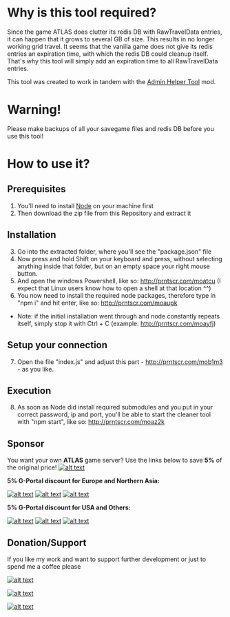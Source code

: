 # Why is this tool required?
Since the game ATLAS does clutter its redis DB with RawTravelData entries, it can happen that it grows to several GB of size. This results in no longer working grid travel. It seems that the vanilla game does not give its redis entries an expiration time, with which the redis DB could cleanup itself. That's why this tool will simply add an expiration time to all RawTravelData entries.

This tool was created to work in tandem with the [Admin Helper Tool](https://steamcommunity.com/sharedfiles/filedetails/?id=1656345839) mod.

# Warning!
Please make backups of all your savegame files and redis DB before you use this tool!

# How to use it?
## Prerequisites
1. You'll need to install [Node](https://nodejs.org/en/download/) on your machine first
2. Then download the zip file from this Repository and extract it

## Installation
3. Go into the extracted folder, where you'll see the "package.json" file
4. Now press and hold Shift on your keyboard and press, without selecting anything inside that folder, but on an empty space your right mouse button.
5. And open the windows Powershell, like so: http://prntscr.com/moatcu (I expect that Linux users know how to open a shell at that location ^^)
6. You now need to install the required node packages, therefore type in "npm i" and hit enter, like so: http://prntscr.com/moaupk
  - Note: if the initial installation went through and node constantly repeats itself, simply stop it with Ctrl + C (example: http://prntscr.com/moayfj)

## Setup your connection
7. Open the file "index.js" and adjust this part - http://prntscr.com/mob1m3 - as you like.

## Execution
8. As soon as Node did install required submodules and you put in your correct password, ip and port, you'll be able to start the cleaner tool with "npm start", like so: http://prntscr.com/moaz2k

## Sponsor
You want your own **ATLAS** game server? Use the links below to save **5%** of the original price!
[![alt text](https://i.imgur.com/DRVs8uv.png "G-Protal Europe")](https://www.g-portal.com/en/gameserver/atlas-server-hosting?ref=Impulse)

**5% G-Portal discount for Europe and Northern Asia:**

[![alt text](https://i.imgur.com/vfZwTbH.jpg "Europe")](https://www.g-portal.com/en/gameserver/atlas-server-hosting?ref=Impulse)
[![alt text](https://i.imgur.com/j8v42Iz.jpg "London")](https://www.g-portal.com/en/gameserver/atlas-server-hosting?ref=Impulse)
[![alt text](https://i.imgur.com/DjpDxkt.jpg "Moscow")](https://www.g-portal.com/en/gameserver/atlas-server-hosting?ref=Impulse)


**5% G-Portal discount for USA and Others:**

[![alt text](https://i.imgur.com/wtbIBmY.jpg "USA")](https://www.g-portal.us/en/gameserver/atlas-server-hosting?ref=Impulse)
[![alt text](https://i.imgur.com/M9gsqu7.jpg "China")](https://www.g-portal.us/en/gameserver/atlas-server-hosting?ref=Impulse)
[![alt text](https://i.imgur.com/bU8tZey.jpg "UN (Others)")](https://www.g-portal.us/en/gameserver/atlas-server-hosting?ref=Impulse)


## Donation/Support
If you like my work and want to support further development or just to spend me a coffee please

[![alt text](https://i.imgur.com/Y0XkUcd.png "Paypal $")](https://www.paypal.com/cgi-bin/webscr?cmd=_s-xclick&hosted_button_id=S3WQNNSVY8VAL)

[![alt text](https://i.imgur.com/xezX26q.png "Paypal €")](https://www.paypal.com/cgi-bin/webscr?cmd=_s-xclick&hosted_button_id=VQRPA46YADD9J)

[![alt text](https://i.imgur.com/nLOjZGb.png "Become a Patreon")](https://www.patreon.com/user?u=5515247)
